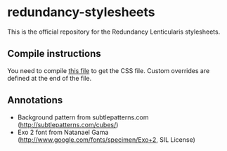 redundancy-stylesheets
======================
This is the official repository for the Redundancy Lenticularis stylesheets.

Compile instructions
---
You need to compile [this file](https://github.com/Redundancycloud/redundancy-stylesheets/blob/master/sass/theme.scss) to get the CSS file. Custom overrides are defined at the end of the file.

Annotations
---

- Background pattern from subtlepatterns.com (http://subtlepatterns.com/cubes/)
- Exo 2 font from Natanael Gama (http://www.google.com/fonts/specimen/Exo+2, SIL License)
